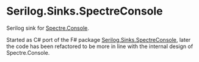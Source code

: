 # Serilog.Sinks.SpectreConsole

Serilog sink for [Spectre.Console](https://spectreconsole.net/).

Started as C# port of the F# package [Serilog.Sinks.SpectreConsole](https://github.com/PragmaticFlow/Serilog.Sinks.SpectreConsole), later the code has been refactored to be more in line with the internal design of Spectre.Console.